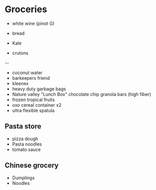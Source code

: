 # Groceries

- white wine (pinot G)

- bread
- Kale
- crutons

--

- coconut water
- barkeepers friend
- kleenex
- heavy duty garbage bags
- Nature valley "Lunch Box" chocolate chip granola bars (high fiber)
- frozen tropical fruits
- oxo cereal container x2
- ultra flexible spatula

## Pasta store

- pizza dough
- Pasta noodles
- tomato sauce

## Chinese grocery

- Dumplings
- Noodles
